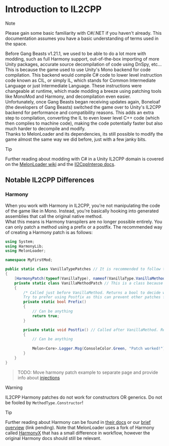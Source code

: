 # Introduction to IL2CPP
>[!NOTE]
> Please gain some basic familiarity with C#/.NET if you haven't already. This documentation assumes you have a basic understanding of terms used in the space.

Before Gang Beasts v1.21.1, we used to be able to do a lot more with modding, such as full Harmony support, out-of-the-box importing of more Unity packages, accurate source decompilation of code using DnSpy, etc... This is because the game used to use Unity's Mono backend for code compilation. This backend would compile C# code to lower level instruction code known as CIL, or simply IL, which stands for Common Intermediate Language or just Intermediate Language. These instructions were changeable at runtime, which made modding a breeze using patching tools like MonoMod and Harmony, and decompilation even easier.  
Unfortunately, once Gang Beasts began receiving updates again, Boneloaf (the developers of Gang Beasts) switched the game over to Unity's IL2CPP backend for performance and compatibility reasons. This adds an extra step to compilation, converting the IL to even lower level C++ code (which then compiles to machine code), making the code potentially faster but also much harder to decompile and modify.  
Thanks to MelonLoader and its dependencies, its still possible to modify the game almost the same way we did before, just with a few janky bits.

> [!TIP] 
> Further reading about modding with C# in a Unity IL2CPP domain is covered on the [MelonLoader wiki](https://melonwiki.xyz) and the [Il2CppInterop docs](https://github.com/BepInEx/Il2CppInterop/tree/master/Documentation).

## Notable IL2CPP Differences

### Harmony
When you work with Harmony in IL2CPP, you're not manipulating the code of the game like in Mono. Instead, you're basically hooking into generated assemblies that call the original native method.  
What this means is Harmony transpilers are no longer possible entirely. You can only patch a method using a prefix or a postfix. The recommended way of creating a Harmony patch is as follows:
```csharp
using System;
using HarmonyLib;
using MelonLoader;

namespace MyFirstMod;

public static class VanillaTypePatches // It is recommended to follow these naming conventions (PascalCase + Vanilla type name + "Patches" at the end)
{
    [HarmonyPatch(typeof(VanillaType), nameof(VanillaType.VanillaMethod))] // Replace VanillaType and VanillaMethod with the type and method you want to patch
    private static class VanillaMethodPatch // This is a class because you can put both a prefix and a postfix on the same method (also recommended to follow the same naming conventions, this time with vanilla method name and non-plural "Patch")
    {
        /* Called just before VanillaMethod. Returns a bool to decide whether to run the original method or not: false = skip original method, true = don't skip. Can also be void if you want it to always run the original method.
        Try to prefer using Postfix as this can prevent other patches from running. MUST BE CALLED "Prefix" OR HAVE THE [HarmonyPrefix] ANNOTATION! */
        private static bool Prefix()
        {
            // Can be anything
            return true;
        }

        private static void Postfix() // Called after VanillaMethod. Recommended for most patching cases to ensure mod compatibility. MUST BE CALLED "Postfix" OR HAVE THE [HarmonyPostfix] ANNOTATION!
        {
            // Can be anything
        
            Melon<Core>.Logger.Msg(ConsoleColor.Green, "Patch worked!") // This will be called after VanillaMethod is finished but before it returns a value, allowing you to modify said value if it exists (explained later)
        }
    }
}
```
> TODO: Move harmony patch example to separate page and provide info about [injections](https://harmony.pardeike.net/articles/patching-injections.html)

> [!WARNING]
> IL2CPP Harmony patches do not work for constructors OR generics. Do not be fooled by ```MethodType.Constructor```!

> [!TIP]
> Further reading about Harmony can be found in [their docs](https://harmony.pardeike.net/articles/intro.html) or our [brief overview]() (link pending). Note that MelonLoader uses a fork of Harmony called [HarmonyX](https://github.com/BepInEx/HarmonyX/wiki) that has a small difference in workflow, however the original Harmony docs should still be relevant.

